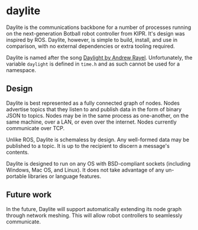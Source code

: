 # daylite

Daylite is the communications backbone for a number of processes running on the
next-generation Botball robot controller from KIPR. It's design was inspired by
ROS. Daylite, however, is simple to build, install, and use in comparison, with
no external dependencies or extra tooling required.

Daylite is named after the song [Daylight by Andrew Rayel](https://www.youtube.com/watch?v=DV7YAkIaD44). Unfortunately, the variable
`daylight` is defined in `time.h` and as such cannot be used for a namespace.

## Design

Daylite is best represented as a fully connected graph of nodes. Nodes advertise
topics that they listen to and publish data in the form of binary JSON to topics.
Nodes may be in the same process as one-another, on the same machine, over a LAN,
or even over the internet. Nodes currently communicate over TCP.

Unlike ROS, Daylite is schemaless by design. Any well-formed data may be published
to a topic. It is up to the recipient to discern a message's contents.

Daylite is designed to run on any OS with BSD-compliant sockets (including Windows, Mac OS, and Linux).
It does not take advantage of any un-portable libraries or language features.

## Future work

In the future, Daylite will support automatically extending its node graph through network meshing.
This will allow robot controllers to seamlessly communicate.
